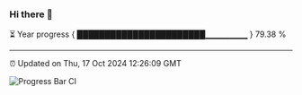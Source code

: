 ### Hi there 👋

⏳ Year progress { ███████████████████████▁▁▁▁▁▁▁ } 79.38 %

---

⏰ Updated on Thu, 17 Oct 2024 12:26:09 GMT

![Progress Bar CI](https://github.com/liununu/liununu/workflows/Progress%20Bar%20CI/badge.svg)
